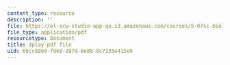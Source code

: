 ```yaml
---
content_type: resource
description: ''
file: https://ol-ocw-studio-app-qa.s3.amazonaws.com/courses/5-07sc-biological-chemistry-i-fall-2013/6bcc88e9f968207d8e880c7135e415e8_VykaDbJIb8A.pdf
file_type: application/pdf
resourcetype: Document
title: 3play pdf file
uid: 6bcc88e9-f968-207d-8e88-0c7135e415e8
---
```

